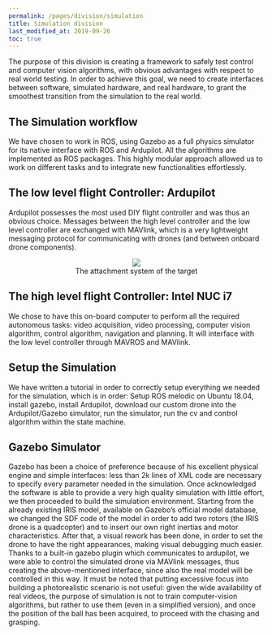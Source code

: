 ```yaml
---
permalink: /pages/division/simulation
title: Simulation division
last_modified_at: 2019-09-26
toc: true
---
```


The  purpose of this division is creating a framework to safely test control and
computer vision algorithms, with obvious advantages with respect to real world testing. In order to achieve this goal, we need to create interfaces between software, simulated hardware, and real hardware, to grant the smoothest transition from the simulation to the real world.

## The Simulation workflow
We have chosen to work in ROS, using Gazebo as a full physics simulator for its native interface with ROS and Ardupilot. All the algorithms are implemented as ROS packages. This highly modular approach allowed us to work on different tasks and to integrate new functionalities effortlessly.

## The low level flight Controller: Ardupilot
Ardupilot possesses the most used DIY flight controller and was thus an obvious choice. Messages between the high level controller and the low level controller are exchanged with MAVlink, which is a very lightweight messaging protocol for communicating with drones (and between onboard drone components).

<figure align="center">
	<img src="{{ '/images/division/simulation/Simulationworkflow.png' | relative_url }}">
	<figcaption>
	The attachment system of the target 
	</figcaption>
</figure>

## The high level flight Controller: Intel NUC i7
We chose to have this on-board computer to perform all the required autonomous tasks:  video acquisition, video processing, computer vision algorithm, control algorithm, navigation and planning. It will interface with the low level controller through MAVROS and MAVlink.

## Setup the Simulation
We have written a tutorial in order to correctly setup everything we needed for the  simulation, which is in order: Setup ROS melodic on Ubuntu 18.04, install gazebo, install Ardupilot, download our custom drone into the Ardupilot/Gazebo simulator, run the simulator, run the cv and control algorithm within the state machine.

## Gazebo Simulator
Gazebo has been a choice of preference because of his excellent physical engine and simple interfaces: less than 2k lines of XML code are necessary to specify every parameter needed in the simulation. Once acknowledged the software is able to provide a very high quality simulation with little effort, we then proceeded to build the simulation environment. Starting from the already existing IRIS model, available on Gazebo’s official model database, we changed the SDF code of the model in order to add two rotors (the IRIS drone is a quadcopter) and to insert our own right inertias and
motor  characteristics. After that, a visual rework has been done, in order to set  the drone to have the right appearances, making visual debugging much easier. Thanks  to a built-in gazebo plugin which communicates to ardupilot, we were able to control the simulated drone via MAVlink messages, thus creating the above-mentioned interface, since also the real model will be controlled in this way.  It must be noted that putting excessive focus into building a photorealistic scenario is not useful: given the wide availability of real videos, the purpose of simulation is not to train
computer-vision  algorithms,  but  rather  to  use  them  (even  in  a  simplified  version), and once the position of the ball has been acquired, to proceed with the chasing and grasping.




